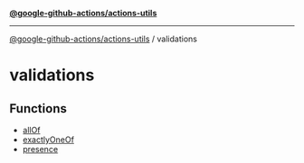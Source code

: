 [**@google-github-actions/actions-utils**](../README.md)

***

[@google-github-actions/actions-utils](../modules.md) / validations

# validations

## Functions

- [allOf](functions/allOf.md)
- [exactlyOneOf](functions/exactlyOneOf.md)
- [presence](functions/presence.md)
